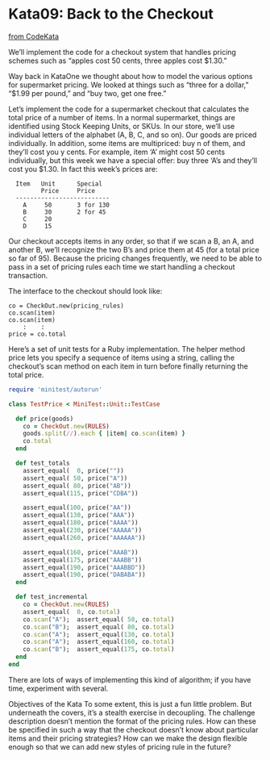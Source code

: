 # Kata09: Back to the Checkout

[from CodeKata](http://codekata.com/kata/kata09-back-to-the-checkout/)

We’ll implement the code for a checkout system that handles pricing schemes such as “apples cost 50 cents, three apples cost 
$1.30.”

Way back in KataOne we thought about how to model the various options for supermarket pricing. We looked at things such as 
“three for a dollar,” “$1.99 per pound,” and “buy two, get one free.”

Let’s implement the code for a supermarket checkout that calculates the total price of a number of items. In a normal 
supermarket, things are identified using Stock Keeping Units, or SKUs. In our store, we’ll use individual letters of 
the alphabet (A, B, C, and so on). Our goods are priced individually. In addition, some items are multipriced: buy n of them, 
and they’ll cost you y cents. For example, item ‘A’ might cost 50 cents individually, but this week we have a special offer: 
buy three ‘A’s and they’ll cost you $1.30. In fact this week’s prices are:

```
  Item   Unit      Special
         Price     Price
  --------------------------
    A     50       3 for 130
    B     30       2 for 45
    C     20
    D     15
```

Our checkout accepts items in any order, so that if we scan a B, an A, and another B, we’ll recognize the two B’s and price 
them at 45 (for a total price so far of 95). Because the pricing changes frequently, we need to be able to pass in a set of 
pricing rules each time we start handling a checkout transaction.

The interface to the checkout should look like:

```
co = CheckOut.new(pricing_rules)
co.scan(item)
co.scan(item)
    :    :
price = co.total
```

Here’s a set of unit tests for a Ruby implementation. The helper method price lets you specify a sequence of items using a 
string, calling the checkout’s scan method on each item in turn before finally returning the total price.

```ruby
require 'minitest/autorun'

class TestPrice < MiniTest::Unit::TestCase

  def price(goods)
    co = CheckOut.new(RULES)
    goods.split(//).each { |item| co.scan(item) }
    co.total
  end

  def test_totals
    assert_equal(  0, price(""))
    assert_equal( 50, price("A"))
    assert_equal( 80, price("AB"))
    assert_equal(115, price("CDBA"))

    assert_equal(100, price("AA"))
    assert_equal(130, price("AAA"))
    assert_equal(180, price("AAAA"))
    assert_equal(230, price("AAAAA"))
    assert_equal(260, price("AAAAAA"))

    assert_equal(160, price("AAAB"))
    assert_equal(175, price("AAABB"))
    assert_equal(190, price("AAABBD"))
    assert_equal(190, price("DABABA"))
  end

  def test_incremental
    co = CheckOut.new(RULES)
    assert_equal(  0, co.total)
    co.scan("A");  assert_equal( 50, co.total)
    co.scan("B");  assert_equal( 80, co.total)
    co.scan("A");  assert_equal(130, co.total)
    co.scan("A");  assert_equal(160, co.total)
    co.scan("B");  assert_equal(175, co.total)
  end
end
```

There are lots of ways of implementing this kind of algorithm; if you have time, experiment with several.

Objectives of the Kata
To some extent, this is just a fun little problem. But underneath the covers, it’s a stealth exercise in decoupling. The 
challenge description doesn’t mention the format of the pricing rules. How can these be specified in such a way that the 
checkout doesn’t know about particular items and their pricing strategies? How can we make the design flexible enough so that 
we can add new styles of pricing rule in the future?
